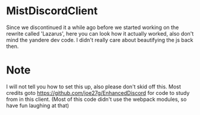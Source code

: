 # MistDiscordClient
Since we discontinued it a while ago before we started working on the rewrite called 'Lazarus', here you can look how it actually worked, also don't mind the yandere dev code. I didn't really care about beautifying the js back then.

# Note
I will not tell you how to set this up, also please don't skid off this. Most credits goto https://github.com/joe27g/EnhancedDiscord for code to study from in this client.
(Most of this code didn't use the webpack modules, so have fun laughing at that)
